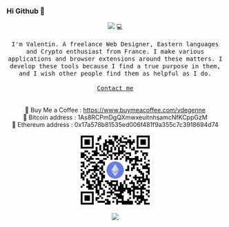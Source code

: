 ### Hi Github 👋

<p align="center">
  <img src="https://user-images.githubusercontent.com/5679180/79618120-0daffb80-80be-11ea-819e-d2b0fa904d07.gif" width="27px"> 💻
  <br><br>
  <samp>
I'm Valentin. A freelance Web Designer, Eastern languages and Crypto enthusiast from France. I make various applications and browser extensions around these matters. I develop these tools because I find a true purpose in them, and I wish other people find them as helpful as I do.
     <br><br>
    <a href="mailto:vdegenne">Contact me</a> <br>
    
  </samp>
<br><br>
    🥤 Buy Me a Coffee : <a href="https://www.buymeacoffee.com/vdegenne" target="_blank">https://www.buymeacoffee.com/vdegenne</a><br>
    💸 Bitcoin address : 1As8RCPmDgQXmwxeuitnhsamcNfKCppGzM <br>
    💸 Ethereum address : 0x17a578b81535ed006f481f9a355c7c3918694d74 <br>
<br>
    <img src="ethereum.png">
<br><br>
    <img src="https://visitor-badge.glitch.me/badge?page_id=vdegenne.vdegenne">
</p>
